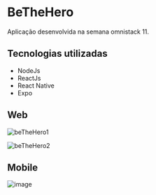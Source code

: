 # BeTheHero
Aplicação desenvolvida na semana omnistack 11.

## Tecnologias utilizadas
- NodeJs
- ReactJs
- React Native
- Expo

## Web
![beTheHero1](https://user-images.githubusercontent.com/62616777/86037708-2f125980-ba16-11ea-8236-9c6cfba5c736.gif)

![beTheHero2](https://user-images.githubusercontent.com/62616777/86037741-3d607580-ba16-11ea-85af-1634c0d2b06d.gif)

## Mobile
![image](https://user-images.githubusercontent.com/62616777/86038118-ce375100-ba16-11ea-8f23-5b65d773c160.png)
